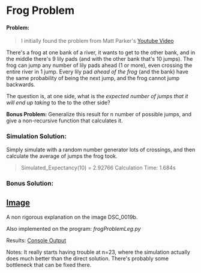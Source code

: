 # Frog Problem
#### Problem:  

> I initially found the problem from Matt Parker's [Youtube Video](https://youtu.be/ZLTyX4zL2Fc)  

There's a frog at one bank of a river, it wants to get to the other bank, and in the middle there's 9 lily pads (and with the other bank that's 10 jumps). The frog can jump any number of lily pads ahead (1 or more), even crossing the entire river in 1 jump. Every lily pad *ahead of the frog* (and the bank) have the same probability of being the next jump, and the frog cannot jump backwards.  

The question is, at one side, what is the *expected number of jumps that it will end up taking* to the to the other side? 

**Bonus Problem:** Generalize this result for n number of possible jumps, and give a non-recursive function that calculates it.  

 ### Simulation Solution:  
 
 Simply simulate with a random number generator lots of crossings, and then calculate the average of jumps the frog took.  
 
 > Simulated_Expectancy(10) = 2.92766              Calculation Time: 1.684s
 
 ### Bonus Solution:  
  ## [Image](https://raw.githubusercontent.com/AgustinDoige/FrogProbabilityProblem/master/DSC_0019c.jpg)  

A non rigorous explanation on the image DSC_0019b.  

Also implemented on the program: *frogProblemLeg.py*  

Results:  [Console Output](https://raw.githubusercontent.com/AgustinDoige/FrogProbabilityProblem/master/consoleScreenshot.jpg)  

Notes: It really starts having trouble at n=23, where the simulation actually does much better than the direct solution. There's probably some bottleneck that can be fixed there.
